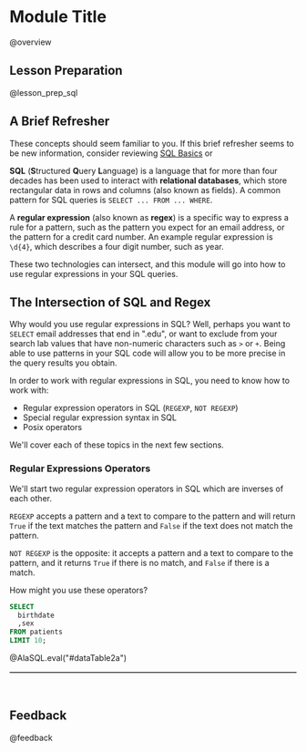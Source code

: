 <!--

author:   Joy Payton
email:    paytonk@chop.edu
version:  1.0.0
current_version_description: Initial version
module_type: standard
docs_version: 1.1.0
language: en
narrator: US English Female
mode: Textbook

title: Regular Expressions in SQL

comment:  Learn to use regular expressions in SQL

long_description: Ready to use regular expressions (regex) in SQL?  This module will help you put what you know about regular expressions into action in SQL.

estimated_time_in_minutes: 30

@pre_reqs
Some experience writing basic SQL code (SELECT, FROM, WHERE) is expected in this module.  If you need to develop basic SQL fluency we recommend our module [SQL Basics](https://liascript.github.io/course/?https://raw.githubusercontent.com/arcus/education_modules/main/sql_basics/sql_basics.md).  Additionally, some experience using regular expressions is necessary, as this module does not teach the syntax of regular expressions.  If you need an introduction to regular expressions, we suggest our [Introduction to Regular Expressions](https://example.com).
@end

@learning_objectives  
After completion of this module, learners will be able to:

- identify key elements
- create a product
- do a task
- articulate the rationale for something
@end

@version_history 

Previous versions: 

- [x.x.x](link): that version's current version description
- [x.x.x](link): that version's current version description
- [x.x.x](link): that version's current version description
@end



import: https://raw.githubusercontent.com/arcus/education_modules/main/_module_templates/macros.md

import: https://raw.githubusercontent.com/arcus/education_modules/regex_sql_rmh/_module_templates/macros_sql.md 

import: https://raw.githubusercontent.com/arcus/education_modules/main/_module_templates/macros_sql_table_allergies.md 


-->

# Module Title

@overview

## Lesson Preparation

@lesson_prep_sql

## A Brief Refresher

These concepts should seem familiar to you.  If this brief refresher seems to be new information, consider reviewing [SQL Basics](https://liascript.github.io/course/?https://raw.githubusercontent.com/arcus/education_modules/main/sql_basics/sql_basics.md) or 

**SQL** (**S**tructured **Q**uery **L**anguage) is a language that for more than four decades has been used to interact with **relational databases**, which store rectangular data in rows and columns (also known as fields).  A common pattern for SQL queries is `SELECT ... FROM ... WHERE`.

A **regular expression** (also known as **regex**) is a specific way to express a rule for a pattern, such as the pattern you expect for an email address, or the pattern for a credit card number.  An example regular expression is `\d{4}`, which describes a four digit number, such as year. 

These two technologies can intersect, and this module will go into how to use regular expressions in your SQL queries.

## The Intersection of SQL and Regex

Why would you use regular expressions in SQL?  Well, perhaps you want to `SELECT`  email addresses that end in ".edu", or want to exclude from your search lab values that have non-numeric characters such as `>` or `+`.  Being able to use patterns in your SQL code will allow you to be more precise in the query results you obtain.

In order to work with regular expressions in SQL, you need to know how to work with:

* Regular expression operators in SQL (`REGEXP`, `NOT REGEXP`)
* Special regular expression syntax in SQL
* Posix operators

We'll cover each of these topics in the next few sections.

### Regular Expressions Operators

We'll start two regular expression operators in SQL which are inverses of each other.

`REGEXP` accepts a pattern and a text to compare to the pattern and will return `True` if the text matches the pattern and `False` if the text does not match the pattern.

`NOT REGEXP` is the opposite: it accepts a pattern and a text to compare to the pattern, and it returns `True` if there is no match, and `False` if there is a match.

How might you use these operators?


```sql
SELECT
  birthdate
  ,sex
FROM patients
LIMIT 10;
```
@AlaSQL.eval("#dataTable2a")

<table id="dataTable2a" border="1"></table><br>

<div style = "display:none;">

@AlaSQL.buildTable_patients

</div>




## Feedback

@feedback
